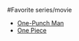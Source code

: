 #Favorite series/movie

- [One-Punch Man](https://en.wikipedia.org/wiki/One-Punch_Man)
- [One Piece](https://en.wikipedia.org/wiki/One_Piece)
